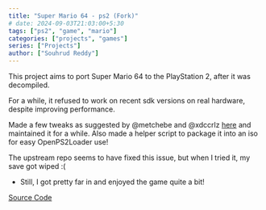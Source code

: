 ```yaml
---
title: "Super Mario 64 - ps2 (Fork)"
# date: 2024-09-03T21:03:00+5:30
tags: ["ps2", "game", "mario"]
categories: ["projects", "games"]
series: ["Projects"]
author: ["Souhrud Reddy"]
---
```


This project aims to port Super Mario 64 to the PlayStation 2, after it was decompiled. 

For a while, it refused to work on recent sdk versions on real hardware, despite improving performance. 

Made a few tweaks as suggested by @metchebe and @xdccrlz [here](https://github.com/fgsfdsfgs/sm64-port/issues/72#issuecomment-1265325542) and maintained it for a while. Also made a helper script to package it into an iso for easy OpenPS2Loader use!

The upstream repo seems to have fixed this issue, but when I tried it, my save got wiped :(   
- Still, I got pretty far in and enjoyed the game quite a bit!

[Source Code](https://github.com/sounddrill31/sm64-port)